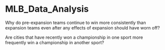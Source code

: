 # MLB_Data_Analysis
Why do pre-expansion teams continue to win more consistently than expansion teams even after any effects of expansion should have worn off? 

Are cities that have recently won a championship in one sport more frequently win a championship in another sport?
